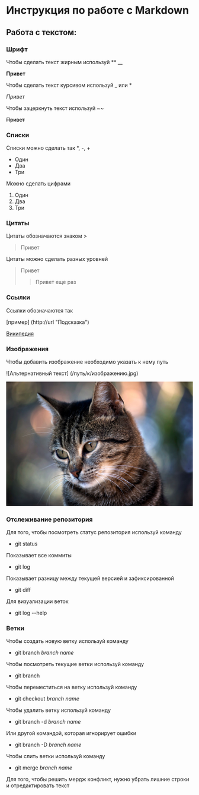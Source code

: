# Инструкция по работе с Markdown

## Работа с текстом: 

### Шрифт 

Чтобы сделать текст жирным используй ** __

**Привет**

Чтобы сделать текст курсивом используй _ или *

_Привет_

Чтобы зацеркнуть текст используй ~~

~~Привет~~

### Списки  

Списки можно сделать так *, -, +
* Один
* Два
* Три

Можно сделать цифрами
1. Один
2. Два
3. Три



### Цитаты

Цитаты обозначаются знаком >

>Привет

Цитаты можно сделать разных уровней

>Привет
>>Привет еще раз

### Ссылки

Ссылки обозначаются так

 [пример] (http://url "Подсказка")

 [Википедия](https://ru.wikipedia.org/wiki/Заглавная_страница)

### Изображения 

Чтобы добавить изображение необходимо указать к нему путь

![Альтернативный текст] (/путь/к/изображению.jpg)

![Кот](2536c1b23b4b452054ca80c415436388.jpeg)

### Отслеживание репозитория

Для того, чтобы посмотреть статус репозитория используй команду 
* git status

Показывает все коммиты
* git log

Показывает разницу между текущей версией и зафиксированной
* git diff


Для визуализации веток 
* git log --help
### Ветки 

Чтобы создать новую ветку используй команду

* git branch _branch name_

Чтобы посмотреть текущие ветки используй команду

* git branch 

Чтобы переместиться на ветку используй команду

* git checkout _branch name_

Чтобы удалить ветку используй команду 
* git branch -d _branch name_

Или другой командой, которая игнорирует ошибки
* git branch -D _branch name_

Чтобы слить ветки используй команду
* git merge _branch name_

Для того, чтобы решить мердж конфликт, нужно убрать лишние строки и отредактировать текст
